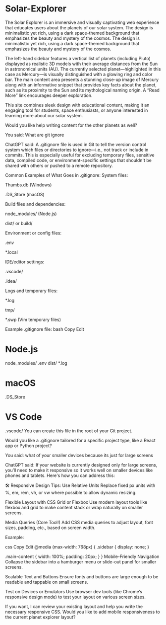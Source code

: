 # Solar-Explorer
The Solar Explorer is an immersive and visually captivating web experience that educates users about the planets of our solar system. The design is minimalistic yet rich, using a dark space-themed background that emphasizes the beauty and mystery of the cosmos.
The design is minimalistic yet rich, using a dark space-themed background that emphasizes the beauty and mystery of the cosmos.

The left-hand sidebar features a vertical list of planets (including Pluto) displayed as realistic 3D models with their average distances from the Sun in astronomical units (AU). The currently selected planet—highlighted in this case as Mercury—is visually distinguished with a glowing ring and color bar. The main content area presents a stunning close-up image of Mercury along with an informative snippet that provides key facts about the planet, such as its proximity to the Sun and its mythological naming origin. A “Read More” link encourages deeper exploration.

This site combines sleek design with educational content, making it an engaging tool for students, space enthusiasts, or anyone interested in learning more about our solar system.

Would you like help writing content for the other planets as well?







You said:
What are git ignore 


ChatGPT said:
A .gitignore file is used in Git to tell the version control system which files or directories to ignore—i.e., not track or include in commits. This is especially useful for excluding temporary files, sensitive data, compiled code, or environment-specific settings that shouldn't be shared with others or pushed to a remote repository.

Common Examples of What Goes in .gitignore:
System files:

Thumbs.db (Windows)

.DS_Store (macOS)

Build files and dependencies:

node_modules/ (Node.js)

dist/ or build/

Environment or config files:

.env

*.local

IDE/editor settings:

.vscode/

.idea/

Logs and temporary files:

*.log

tmp/

*.swp (Vim temporary files)

Example .gitignore file:
bash
Copy
Edit
# Node.js
node_modules/
.env
dist/
*.log

# macOS
.DS_Store

# VS Code
.vscode/
You can create this file in the root of your Git project.

Would you like a .gitignore tailored for a specific project type, like a React app or Python project?







You said:
what of your smaller devices because its just for large screens


ChatGPT said:
If your website is currently designed only for large screens, you’ll need to make it responsive so it works well on smaller devices like phones and tablets. Here's how you can address this:

🛠 Responsive Design Tips:
Use Relative Units
Replace fixed px units with %, em, rem, vh, or vw where possible to allow dynamic resizing.

Flexible Layout with CSS Grid or Flexbox
Use modern layout tools like flexbox and grid to make content stack or wrap naturally on smaller screens.

Media Queries (Core Tool!)
Add CSS media queries to adjust layout, font sizes, padding, etc., based on screen width.

Example:

css
Copy
Edit
@media (max-width: 768px) {
  .sidebar {
    display: none;
  }

  .main-content {
    width: 100%;
    padding: 20px;
  }
}
Mobile-Friendly Navigation
Collapse the sidebar into a hamburger menu or slide-out panel for smaller screens.

Scalable Text and Buttons
Ensure fonts and buttons are large enough to be readable and tappable on small screens.

Test on Devices or Emulators
Use browser dev tools (like Chrome’s responsive design mode) to test your layout on various screen sizes.

If you want, I can review your existing layout and help you write the necessary responsive CSS. Would you like to add mobile responsiveness to the current planet explorer layout?










